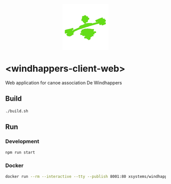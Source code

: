 <p align="center">
  <img width="144" src="images/windhappers-icon_144x144.png"></img>
</p>

# \<windhappers-client-web\>

Web application for canoe association De Windhappers

## Build

```sh
./build.sh
```

## Run

### Development

```sh
npm run start
```

### Docker

```sh
docker run --rm --interactive --tty --publish 8001:80 xsystems/windhappers-client-web
```
